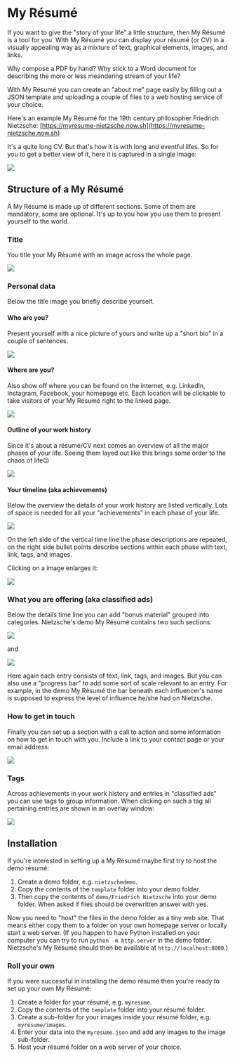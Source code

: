 # My Résumé
If you want to give the "story of your life" a little structure, then My Résumé is a tool for you. With My Résumé you can display your résumé (or CV) in a visually appealing way as a mixture of text, graphical elements, images, and links.

Why compose a PDF by hand? Why stick to a Word document for describing the more or less meandering stream of your life?

With My Résumé you can create an "about me" page easily by filling out a JSON template and uploading a couple of files to a web hosting service of your choice.

Here's an example My Résumé for the 19th century philosopher Friedrich Nietzsche: [https://myresume-nietzsche.now.sh](https://myresume-nietzsche.now.sh)

It's a quite long CV. But that's how it is with long and eventful lifes. So for you to get a better view of it, here it is captured in a single image:

![](doc/images/nietzsche_whole_page_th.png)

## Structure of a My Résumé
A My Résumé is made up of different sections. Some of them are mandatory, some are optional. It's up to you how you use them to present yourself to the world.
### Title
You title your My Résumé with an image across the whole page.

![](doc/images/title.png)

### Personal data
Below the title image you briefly describe yourself.
#### Who are you?
Present yourself with a nice picture of yours and write up a "short bio" in a couple of sentences.

![](doc/images/personal1.png)

#### Where are you?
Also show off where you can be found on the internet, e.g. LinkedIn, Instagram, Facebook, your homepage etc. Each location will be clickable to take visitors of your My Résumé right to the linked page.

![](doc/images/personal2.png)

#### Outline of your work history
Since it's about a résumé/CV next comes an overview of all the major phases of your life. Seeing them layed out like this brings some order to the chaos of life😉

![](doc/images/workhistory.png)

#### Your timeline (aka achievements)
Below the overview the details of your work history are listed vertically. Lots of space is needed for all your "achievements" in each phase of your life.

![](doc/images/achievements.png)

On the left side of the vertical time line the phase descriptions are repeated, on the right side bullet points describe sections within each phase with text, link, tags, and images.

Clicking on a image enlarges it:

![](doc/images/zoomimage.png)


### What you are offering (aka classified ads)
Below the details time line you can add "bonus material" grouped into categories. Nietzsche's demo My Résumé contains two such sections:

![](doc/images/classifiedads1.png)

and

![](doc/images/classifiedads2.png)

Here again each entry consists of text, link, tags, and images. But you can also use a "progress bar" to add some sort of scale relevant to an entry. For example, in the demo My Résumé the bar beneath each influencer's name is supposed to express the level of influence he/she had on Nietzsche.

### How to get in touch
Finally you can set up a section with a call to action and some information on how to get in touch with you. Include a link to your contact page or your email address:

![](doc/images/contact.png)

### Tags
Across achievements in your work history and entries in "classified ads" you can use tags to group information. When clicking on such a tag all pertaining entries are shown in an overlay window:

![](doc/images/selecttag.png)

## Installation
If you're interested in setting up a My Résumé maybe first try to host the demo résumé:

1. Create a demo folder, e.g. `nietzschedemo`.
2. Copy the contents of the `template` folder into your demo folder.
3. Then copy the contents of `demo/Friedrich Nietzsche` into your demo folder. When asked if files should be overwritten answer with yes.

Now you need to "host" the files in the demo folder as a tiny web site. That means either copy them to a folder on your own homepage server or locally start a web server. (If you happen to have Python installed on your computer you can try to run `python -m http.server` in the demo folder. Nietzsche's My Résumé should then be available at `http://localhost:8000`.)

### Roll your own
If you were successful in installing the demo résumé then you're ready to set up your own My Résumé:

1. Create a folder for your résumé, e.g. `myresume`.
2. Copy the contents of the `template` folder into your résumé folder.
3. Create a sub-folder for your images inside your résumé folder, e.g. `myresume/images`.
4. Enter your data into the `myresume.json` and add any images to the image sub-folder.
5. Host your résumé folder on a web server of your choice.



